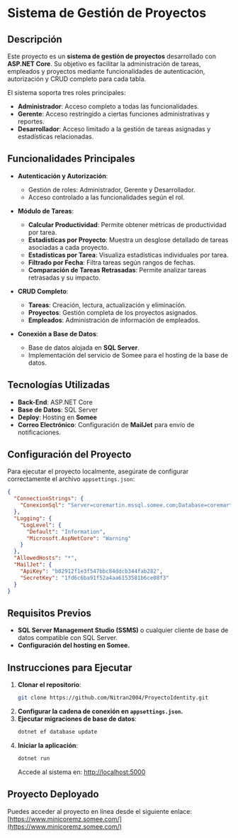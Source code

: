

# Sistema de Gestión de Proyectos

## Descripción
Este proyecto es un **sistema de gestión de proyectos** desarrollado con **ASP.NET Core**. Su objetivo es facilitar la administración de tareas, empleados y proyectos mediante funcionalidades de autenticación, autorización y CRUD completo para cada tabla. 

El sistema soporta tres roles principales:

- **Administrador**: Acceso completo a todas las funcionalidades.
- **Gerente**: Acceso restringido a ciertas funciones administrativas y reportes.
- **Desarrollador**: Acceso limitado a la gestión de tareas asignadas y estadísticas relacionadas.

## Funcionalidades Principales
- **Autenticación y Autorización**: 
  - Gestión de roles: Administrador, Gerente y Desarrollador.
  - Acceso controlado a las funcionalidades según el rol.

- **Módulo de Tareas**:
  - **Calcular Productividad**: Permite obtener métricas de productividad por tarea.
  - **Estadísticas por Proyecto**: Muestra un desglose detallado de tareas asociadas a cada proyecto.
  - **Estadísticas por Tarea**: Visualiza estadísticas individuales por tarea.
  - **Filtrado por Fecha**: Filtra tareas según rangos de fechas.
  - **Comparación de Tareas Retrasadas**: Permite analizar tareas retrasadas y su impacto.

- **CRUD Completo**:
  - **Tareas**: Creación, lectura, actualización y eliminación.
  - **Proyectos**: Gestión completa de los proyectos asignados.
  - **Empleados**: Administración de información de empleados.

- **Conexión a Base de Datos**:
  - Base de datos alojada en **SQL Server**.
  - Implementación del servicio de Somee para el hosting de la base de datos.

## Tecnologías Utilizadas
- **Back-End**: ASP.NET Core
- **Base de Datos**: SQL Server
- **Deploy**: Hosting en **Somee**
- **Correo Electrónico**: Configuración de **MailJet** para envío de notificaciones.

## Configuración del Proyecto
Para ejecutar el proyecto localmente, asegúrate de configurar correctamente el archivo `appsettings.json`:

```json
{
  "ConnectionStrings": {
    "ConexionSql": "Server=coremartin.mssql.somee.com;Database=coremartin;User ID=Nitran19_SQLLogin_1;Password=d5cxzbcdcq;Trusted_Connection=false;MultipleActiveResultSets=true"
  },
  "Logging": {
    "LogLevel": {
      "Default": "Information",
      "Microsoft.AspNetCore": "Warning"
    }
  },
  "AllowedHosts": "*",
  "MailJet": {
    "ApiKey": "b02912f1e3f547bbc84ddcb344fab282",
    "SecretKey": "1fd6c6ba91f52a4aa6153581b6ce08f3"
  }
}
```

## Requisitos Previos
- **SQL Server Management Studio (SSMS)** o cualquier cliente de base de datos compatible con SQL Server.
- **Configuración del hosting en Somee.**

## Instrucciones para Ejecutar
1. **Clonar el repositorio**:
   ```bash
   git clone https://github.com/Nitran2004/ProyectoIdentity.git
   ```
2. **Configurar la cadena de conexión en `appsettings.json`.**
3. **Ejecutar migraciones de base de datos**:
   ```bash
   dotnet ef database update
   ```
4. **Iniciar la aplicación**:
   ```bash
   dotnet run
   ```
   Accede al sistema en: [http://localhost:5000](https://localhost:44301/)

## Proyecto Deployado
Puedes acceder al proyecto en línea desde el siguiente enlace:  
[https://www.minicoremz.somee.com/](https://www.minicoremz.somee.com/)


